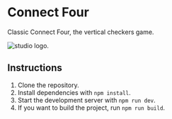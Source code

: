 # Connect Four

Classic Connect Four, the vertical checkers game.

![studio logo.](assets/studio-logo.png)

## Instructions

1. Clone the repository.
2. Install dependencies with `npm install`.
3. Start the development server with `npm run dev`.
4. If you want to build the project, run `npm run build`.
